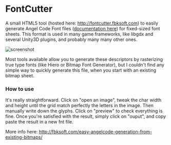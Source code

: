 FontCutter
==========

A small HTML5 tool (hosted here: http://fontcutter.fbksoft.com) to easily generate Angel Code Font files ([documentation here](http://www.angelcode.com/products/bmfont/doc/file_format.html)) for fixed-sized font sheets. This format is used in many game frameworks, like libgdx and several Unity3D plugins, and probably many many other ones.

![screenshot](http://fbksoft.com/wp-content/uploads/2014/05/Sans-titre-1024x494.png)

Most tools available allow you to generate these descriptors by rasterizing true type fonts (like Hiero or Bitmap Font Generator), but I couldn't find any simple way to quickly generate this file, when you start with an existing bitmap sheet.

### How to use

It's really straightforward. Click on "open an image", tweak the char width and height until the grid match perfectly the letters in the image. Then manually write down the glyphs. Click on "preview" to check everything is fine. Once you're satisfied with the result, simply click on "ouput", and copy paste the result in a new fnt file.

More info here: http://fbksoft.com/easy-angelcode-generation-from-existing-bitmaps/







